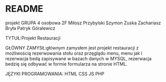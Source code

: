 # README
projekt
GRUPA 4 osobowa 
2F
Miłosz Przybylski 
Szymon Zuska
Zachariasz Bryła 
Patryk Góralewicz

TYTUŁ:Projekt Restauracji



GŁÓWNY ZAMYSŁ:głównym zamysłem jest projekt restauracji z możliwością rezerwowania stołu oraz przęglądu menu, menu jak i rezerwacja bedą zapisywane w bazach danych w MYSQL, rezerwacja bedzię się odbywać w formie formularza na stronie HTML.



JĘZYKI PROGRAMOWANIA:
HTML
CSS
JS
PHP
